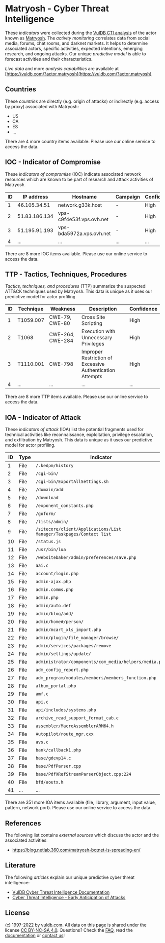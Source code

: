 # Matryosh - Cyber Threat Intelligence

These _indicators_ were collected during the [VulDB CTI analysis](https://vuldb.com/?kb.cti) of the actor known as [Matryosh](https://vuldb.com/?actor.matryosh). The _activity monitoring_ correlates data from social media, forums, chat rooms, and darknet markets. It helps to determine associated actors, specific activities, expected intentions, emerging research, and ongoing attacks. Our unique _predictive model_ is able to forecast activities and their characteristics.

_Live data_ and more _analysis capabilities_ are available at [https://vuldb.com/?actor.matryosh](https://vuldb.com/?actor.matryosh)

## Countries

These _countries_ are directly (e.g. origin of attacks) or indirectly (e.g. access by proxy) associated with Matryosh:

* US
* CA
* ES
* ...

There are 4 more country items available. Please use our online service to access the data.

## IOC - Indicator of Compromise

These _indicators of compromise_ (IOC) indicate associated network resources which are known to be part of research and attack activities of Matryosh.

ID | IP address | Hostname | Campaign | Confidence
-- | ---------- | -------- | -------- | ----------
1 | 46.105.34.51 | network.g33k.host | - | High
2 | 51.83.186.134 | vps-c9f4e53f.vps.ovh.net | - | High
3 | 51.195.91.193 | vps-bda5972a.vps.ovh.net | - | High
4 | ... | ... | ... | ...

There are 8 more IOC items available. Please use our online service to access the data.

## TTP - Tactics, Techniques, Procedures

_Tactics, techniques, and procedures_ (TTP) summarize the suspected ATT&CK techniques used by Matryosh. This data is unique as it uses our predictive model for actor profiling.

ID | Technique | Weakness | Description | Confidence
-- | --------- | -------- | ----------- | ----------
1 | T1059.007 | CWE-79, CWE-80 | Cross Site Scripting | High
2 | T1068 | CWE-264, CWE-284 | Execution with Unnecessary Privileges | High
3 | T1110.001 | CWE-798 | Improper Restriction of Excessive Authentication Attempts | High
4 | ... | ... | ... | ...

There are 8 more TTP items available. Please use our online service to access the data.

## IOA - Indicator of Attack

These _indicators of attack_ (IOA) list the potential fragments used for technical activities like reconnaissance, exploitation, privilege escalation, and exfiltration by Matryosh. This data is unique as it uses our predictive model for actor profiling.

ID | Type | Indicator | Confidence
-- | ---- | --------- | ----------
1 | File | `/.kedpm/history` | High
2 | File | `/cgi-bin/` | Medium
3 | File | `/cgi-bin/ExportAllSettings.sh` | High
4 | File | `/domain/add` | Medium
5 | File | `/download` | Medium
6 | File | `/exponent_constants.php` | High
7 | File | `/goform/` | Medium
8 | File | `/lists/admin/` | High
9 | File | `/sitecore/client/Applications/List Manager/Taskpages/Contact list` | High
10 | File | `/status.js` | Medium
11 | File | `/usr/bin/lua` | Medium
12 | File | `/websitebaker/admin/preferences/save.php` | High
13 | File | `aai.c` | Low
14 | File | `account/login.php` | High
15 | File | `admin-ajax.php` | High
16 | File | `admin.comms.php` | High
17 | File | `admin.php` | Medium
18 | File | `admin/auto.def` | High
19 | File | `admin/blog/add/` | High
20 | File | `admin/home#/person/` | High
21 | File | `admin/mcart_xls_import.php` | High
22 | File | `admin/plugin/file_manager/browse/` | High
23 | File | `admin/services/packages/remove` | High
24 | File | `admin/settings/update/` | High
25 | File | `administrator/components/com_media/helpers/media.php` | High
26 | File | `adm_config_report.php` | High
27 | File | `adm_program/modules/members/members_function.php` | High
28 | File | `album_portal.php` | High
29 | File | `amf.c` | Low
30 | File | `api.c` | Low
31 | File | `api/includes/systems.php` | High
32 | File | `archive_read_support_format_cab.c` | High
33 | File | `assembler/MacroAssemblerARM64.h` | High
34 | File | `Autopilot/route_mgr.cxx` | High
35 | File | `avs.c` | Low
36 | File | `bank/callback1.php` | High
37 | File | `base/gdevp14.c` | High
38 | File | `base/PdfParser.cpp` | High
39 | File | `base/PdfXRefStreamParserObject.cpp:224` | High
40 | File | `bfd/aoutx.h` | Medium
41 | ... | ... | ...

There are 351 more IOA items available (file, library, argument, input value, pattern, network port). Please use our online service to access the data.

## References

The following list contains _external sources_ which discuss the actor and the associated activities:

* https://blog.netlab.360.com/matryosh-botnet-is-spreading-en/

## Literature

The following _articles_ explain our unique predictive cyber threat intelligence:

* [VulDB Cyber Threat Intelligence Documentation](https://vuldb.com/?kb.cti)
* [Cyber Threat Intelligence - Early Anticipation of Attacks](https://www.scip.ch/en/?labs.20201022)

## License

(c) [1997-2022](https://vuldb.com/?kb.changelog) by [vuldb.com](https://vuldb.com/?kb.about). All data on this page is shared under the license [CC BY-NC-SA 4.0](https://creativecommons.org/licenses/by-nc-sa/4.0/). Questions? Check the [FAQ](https://vuldb.com/?kb.faq), read the [documentation](https://vuldb.com/?kb) or [contact us](https://vuldb.com/?contact)!
